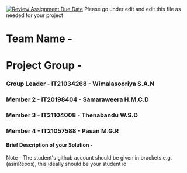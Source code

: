 [![Review Assignment Due Date](https://classroom.github.com/assets/deadline-readme-button-24ddc0f5d75046c5622901739e7c5dd533143b0c8e959d652212380cedb1ea36.svg)](https://classroom.github.com/a/-uR1f4-1)
Please go under edit and edit this file as needed for your project

# Team Name - 
# Project Group - 
### Group Leader - IT21034268 - Wimalasooriya S.A.N
### Member 2 - IT20198404 - Samaraweera H.M.C.D
### Member 3 - IT21104008 - Thenabandu W.S.D
### Member 4 - IT21057588 - Pasan M.G.R

#### Brief Description of your Solution - 

Note - The student's github account should be given in brackets e.g. (asiriRepos), this ideally should be your student id 

